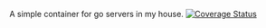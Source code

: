 A simple container for go servers in my house.
[![Coverage Status](https://coveralls.io/repos/github/brotherlogic/goserver/badge.svg?branch=master)](https://coveralls.io/github/brotherlogic/goserver?branch=master)